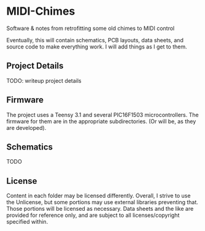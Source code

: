 # MIDI-Chimes
Software &amp; notes from retrofitting some old chimes to MIDI control

Eventually, this will contain schematics, PCB layouts, data sheets, and source
code to make everything work. I will add things as I get to them.

## Project Details

TODO: writeup project details

## Firmware

The project uses a Teensy 3.1 and several PIC16F1503 microcontrollers.
The firmware for them are in the appropriate subdirectories.
(Or will be, as they are developed).

## Schematics

TODO

## License

Content in each folder may be licensed differently. Overall, I strive to use the
Unlicense, but some portions may use external libraries preventing that. Those
portions will be licensed as necessary. Data sheets and the like are provided
for reference only, and are subject to all licenses/copyright specified within.
